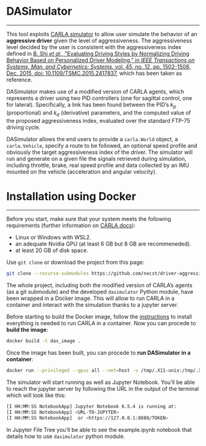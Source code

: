 # DASimulator

---

This tool exploits [CARLA simulator](https://carla.org/) to allow user simulate the behavior of an **aggressive driver** given the level of aggressiveness. The aggressiveness level decided by the user is consistent with the aggressiveness index defined in [B. Shi *et al*., "Evaluating Driving Styles by Normalizing Driving Behavior Based on Personalized Driver Modeling," in *IEEE Transactions on Systems, Man, and Cybernetics: Systems*, vol. 45, no. 12, pp. 1502-1508, Dec. 2015, doi: 10.1109/TSMC.2015.2417837](https://ieeexplore.ieee.org/document/7090994), which has been taken as reference.

DASimulator makes use of a modified version of CARLA agents, which represents a driver using two PID controllers (one for sagittal control, one for lateral). Specifically, a link has been found between the PID’s $k_p$ (proportional) and $k_d$ (derivative) parameters, and the computed value of the proposed aggressiveness index, evaluated over the standard FTP-75 driving cycle.

DASimulator allows the end users to provide a `carla.World` object, a `carla.Vehicle`, specify a route to be followed, an optional speed profile and obviously the target aggressiveness index of the driver. The simulator will run and generate on a given file the signals retrieved during simulation, including throttle, brake, real speed profile and data collected by an IMU mounted on the vehicle (acceleration and angular velocity).

# Installation using Docker

---

Before you start, make sure that your system meets the following requirements (further information on [CARLA docs](https://carla.readthedocs.io/en/0.9.14/start_quickstart/#:~:text=System%20requirements.,GB%20of%20space.)):
 - Linux or Windows with WSL2.
 - an adequate Nvidia GPU (at least 6 GB but 8 GB are recommeneded).
 - at least 20 GB of disk space.


Use `git clone` or download the project from this page:

```bash
git clone --recurse-submodules https://github.com/necst/driver-aggressiveness-simulator.git
```

The whole project, including both the modified version of CARLA’s agents (as a git submodule) and the developed `dasimulator` Python module, have been wrapped in a Docker image. This will allow to run CARLA in a container and interact with the simulation thanks to a jupyter server.

Before starting to build the Docker image, follow the [instructions](https://carla.readthedocs.io/en/0.9.14/build_docker/#before-you-begin) to install everything is needed to run CARLA in a container. Now you can procede to **build the image**:

```bash
docker build -t das_image .
```

Once the image has been built, you can procede to **run DASimulator in a container**:

```bash
docker run --privileged --gpus all --net=host -v /tmp/.X11-unix:/tmp/.X11-unix:rw -p 8888:8888 das_image
```

The simulator will start running as well as Jupyter Notebook. You’ll be able to reach the jupyter server by following the URL in the output of the terminal which will look like this:

```bash
[I HH:MM:SS NotebookApp] Jupyter Notebook 6.5.4 is running at:
[I HH:MM:SS NotebookApp] <URL-TO-JUPYTER>
[I HH:MM:SS NotebookApp]  or <https://127.0.0.1:8888/TOKEN>
```

In Jupyter File Tree you’ll be able to see the example.ipynb notebook that details how to use `dasimulator` python module.
